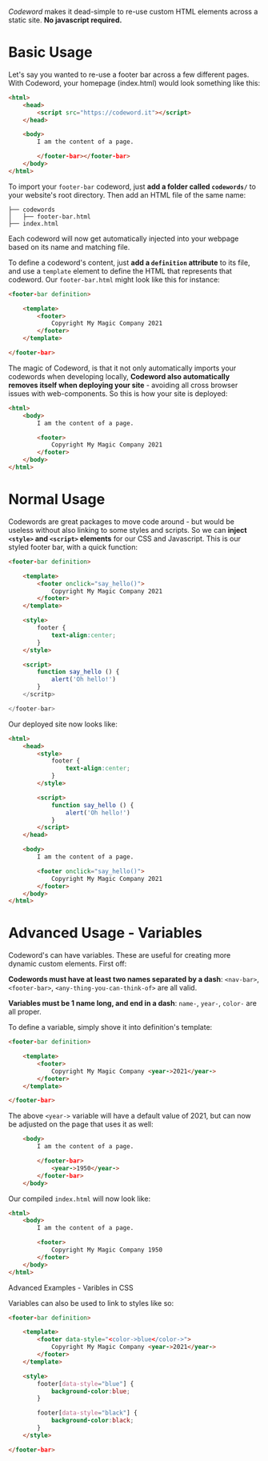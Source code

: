 _Codeword_ makes it dead-simple to re-use custom HTML elements across a static site. **No javascript required.**

Basic Usage
===

Let's say you wanted to re-use a footer bar across a few different pages. With Codeword, your homepage (index.html) would look something like this:

```html
<html>
    <head>
        <script src="https://codeword.it"></script>
    </head>

    <body>
        I am the content of a page.

        </footer-bar></footer-bar>
    </body>
</html>
```

To import your `footer-bar` codeword, just **add a folder called `codewords/`** to your website's root directory. Then add an HTML file of the same name:

```.
├── codewords
│   ├── footer-bar.html
├── index.html
```

Each codeword will now get automatically injected into your webpage based on its name and matching file.

To define a codeword's content, just **add a `definition` attribute** to its file, and use a `template` element to define the HTML that represents that codeword. Our `footer-bar.html` might look like this for instance:

```html
<footer-bar definition>

    <template>
        <footer>
            Copyright My Magic Company 2021
        </footer>
    </template>

</footer-bar>
```

The magic of Codeword, is that it not only automatically imports your codewords when developing locally, **Codeword also automatically removes itself when deploying your site** - avoiding all cross browser issues with web-components. So this is how your site is deployed:

```html
<html>
    <body>
        I am the content of a page.

        <footer>
            Copyright My Magic Company 2021
        </footer>
    </body>
</html>
```

Normal Usage
===

Codewords are great packages to move code around - but would be useless without also linking to some styles and scripts. So we can **inject `<style>` and `<script>` elements** for our CSS and Javascript. This is our styled footer bar, with a quick function:


```html
<footer-bar definition>

    <template>
        <footer onclick="say_hello()">
            Copyright My Magic Company 2021
        </footer>
    </template>

    <style>
        footer {
            text-align:center;
        }
    </style>

    <script>
        function say_hello () {
            alert('Oh hello!')
        }
    </scritp>

</footer-bar>
```

Our deployed site now looks like:

```html
<html>
    <head>
        <style>
            footer {
                text-align:center;
            }
        </style>

        <script>
            function say_hello () {
                alert('Oh hello!')
            }
        </script>
    </head>

    <body>
        I am the content of a page.

        <footer onclick="say_hello()">
            Copyright My Magic Company 2021
        </footer>
    </body>
</html>
```

Advanced Usage - Variables
===

Codeword's can have variables. These are useful for creating more dynamic custom elements. First off:

**Codewords must have at least two names separated by a dash**: `<nav-bar>`, `<footer-bar>`, `<any-thing-you-can-think-of>` are all valid. 

**Variables must be 1 name long, and end in a dash**: `name-`, `year-`, `color-` are all proper.

To define a variable, simply shove it into definition's template:

```html
<footer-bar definition>

    <template>
        <footer>
            Copyright My Magic Company <year->2021</year->
        </footer>
    </template>

</footer-bar>
```

The above `<year->` variable will have a default value of 2021, but can now be adjusted on the page that uses it as well:

```html
    <body>
        I am the content of a page.

        </footer-bar>
            <year->1950</year->
        </footer-bar>
    </body>
```

Our compiled `index.html` will now look like:

```html
<html>
    <body>
        I am the content of a page.

        <footer>
            Copyright My Magic Company 1950
        </footer>
    </body>
</html>
```

Advanced Examples - Varibles in CSS

Variables can also be used to link to styles like so:

```html
<footer-bar definition>

    <template>
        <footer data-style="<color->blue</color->">
            Copyright My Magic Company <year->2021</year->
        </footer>
    </template>

    <style>
        footer[data-style="blue"] {
            background-color:blue;
        }

        footer[data-style="black"] {
            background-color:black;
        }
    </style>

</footer-bar>
```

